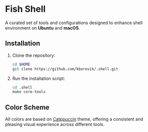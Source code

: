 # Fish Shell

A curated set of tools and configurations designed to enhance shell environment on **Ubuntu** and **macOS**.

## Installation

1. Clone the repository:

   ```bash
   cd $HOME
   git clone https://github.com/kborovik/.shell.git
   ```

2. Run the installation script:

   ```bash
   cd .shell
   make core-tools
   ```

## Color Scheme

All colors are based on [Catppuccin](https://catppuccin.com/palette/) theme, offering a consistent and pleasing visual experience across different tools.
